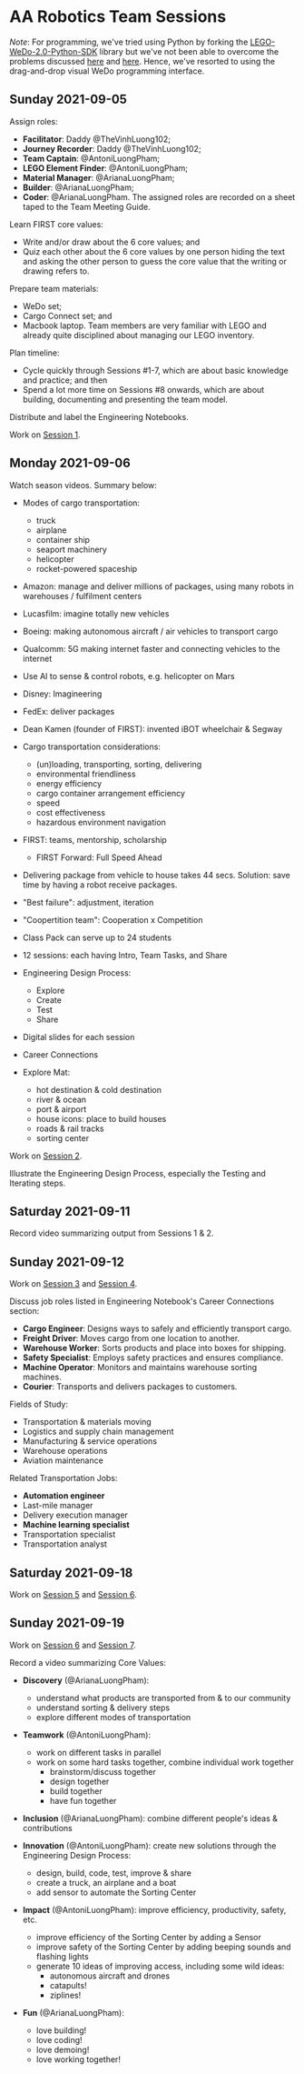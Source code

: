 # AA Robotics Team Sessions

_Note_: For programming, we've tried using Python by forking the [LEGO-WeDo-2.0-Python-SDK](https://github.com/AntoniLuongPham/LEGO-WeDo-2.0-Python-SDK) library but we've not been able to overcome the problems discussed [here](https://github.com/jannopet/LEGO-WeDo-2.0-Python-SDK/issues/3) and [here](https://github.com/jannopet/LEGO-WeDo-2.0-Python-SDK/issues/4). Hence, we've resorted to using the drag-and-drop visual WeDo programming interface.


## Sunday 2021-09-05

Assign roles:
- __Facilitator__: Daddy @TheVinhLuong102;
- __Journey Recorder__: Daddy @TheVinhLuong102;
- __Team Captain__: @AntoniLuongPham;
- __LEGO Element Finder__: @AntoniLuongPham;
- __Material Manager__: @ArianaLuongPham;
- __Builder__: @ArianaLuongPham;
- __Coder__: @ArianaLuongPham.
The assigned roles are recorded on a sheet taped to the Team Meeting Guide.

Learn FIRST core values:
- Write and/or draw about the 6 core values; and
- Quiz each other about the 6 core values by one person hiding the text and asking the other person to guess the core value that the writing or drawing refers to.

Prepare team materials:
- WeDo set;
- Cargo Connect set; and
- Macbook laptop.
Team members are very familiar with LEGO and already quite disciplined about managing our LEGO inventory.

Plan timeline:
- Cycle quickly through Sessions #1-7, which are about basic knowledge and practice; and then
- Spend a lot more time on Sessions #8 onwards, which are about building, documenting and presenting the team model.

Distribute and label the Engineering Notebooks.

Work on [Session 1](Session-01).


## Monday 2021-09-06

Watch season videos. Summary below:

- Modes of cargo transportation:
  - truck
  - airplane
  - container ship
  - seaport machinery
  - helicopter
  - rocket-powered spaceship

- Amazon: manage and deliver millions of packages, using many robots in warehouses / fulfilment centers

- Lucasfilm: imagine totally new vehicles

- Boeing: making autonomous aircraft / air vehicles to transport cargo

- Qualcomm: 5G making internet faster and connecting vehicles to the internet

- Use AI to sense & control robots, e.g. helicopter on Mars

- Disney: Imagineering

- FedEx: deliver packages

- Dean Kamen (founder of FIRST): invented iBOT wheelchair & Segway

- Cargo transportation considerations:
  - (un)loading, transporting, sorting, delivering
  - environmental friendliness
  - energy efficiency
  - cargo container arrangement efficiency
  - speed
  - cost effectiveness
  - hazardous environment navigation

- FIRST: teams, mentorship, scholarship
  - FIRST Forward: Full Speed Ahead

- Delivering package from vehicle to house takes 44 secs. Solution: save time by having a robot receive packages.

- "Best failure": adjustment, iteration

- "Coopertition team": Cooperation x Competition

- Class Pack can serve up to 24 students

- 12 sessions: each having Intro, Team Tasks, and Share

- Engineering Design Process:
  - Explore
  - Create
  - Test
  - Share

- Digital slides for each session

- Career Connections

- Explore Mat:
  - hot destination & cold destination
  - river & ocean
  - port & airport
  - house icons: place to build houses
  - roads & rail tracks
  - sorting center

Work on [Session 2](Session-02).

Illustrate the Engineering Design Process, especially the Testing and Iterating steps.


## Saturday 2021-09-11

Record video summarizing output from Sessions 1 & 2.


## Sunday 2021-09-12

Work on [Session 3](Session-03) and [Session 4](Session-04).

Discuss job roles listed in Engineering Notebook's Career Connections section:
- __Cargo Engineer__: Designs ways to safely and efficiently transport cargo.
- __Freight Driver__: Moves cargo from one location to another.
- __Warehouse Worker__: Sorts products and place into boxes for shipping.
- __Safety Specialist__: Employs safety practices and ensures compliance.
- __Machine Operator__: Monitors and maintains warehouse sorting machines.
- __Courier__: Transports and delivers packages to customers.

Fields of Study:
- Transportation & materials moving
- Logistics and supply chain management
- Manufacturing & service operations
- Warehouse operations
- Aviation maintenance

Related Transportation Jobs:
- __Automation engineer__
- Last-mile manager
- Delivery execution manager
- __Machine learning specialist__
- Transportation specialist
- Transportation analyst


## Saturday 2021-09-18

Work on [Session 5](Session-05) and [Session 6](Session-06).


## Sunday 2021-09-19

Work on [Session 6](Session-06) and [Session 7](Session-07).


Record a video summarizing Core Values:

- __Discovery__ (@ArianaLuongPham):
  - understand what products are transported from & to our community
  - understand sorting & delivery steps
  - explore different modes of transportation

- __Teamwork__ (@AntoniLuongPham):
  - work on different tasks in parallel
  - work on some hard tasks together, combine individual work together
    - brainstorm/discuss together
    - design together
    - build together
    - have fun together

- __Inclusion__ (@ArianaLuongPham): combine different people's ideas & contributions

- __Innovation__ (@AntoniLuongPham): create new solutions through the Engineering Design Process:
  - design, build, code, test, improve & share
  - create a truck, an airplane and a boat
  - add sensor to automate the Sorting Center

- __Impact__ (@AntoniLuongPham): improve efficiency, productivity, safety, etc.
  - improve efficiency of the Sorting Center by adding a Sensor
  - improve safety of the Sorting Center by adding beeping sounds and flashing lights
  - generate 10 ideas of improving access, including some wild ideas:
    - autonomous aircraft and drones
    - catapults!
    - ziplines!

- __Fun__ (@ArianaLuongPham):
  - love building!
  - love coding!
  - love demoing!
  - love working together!
